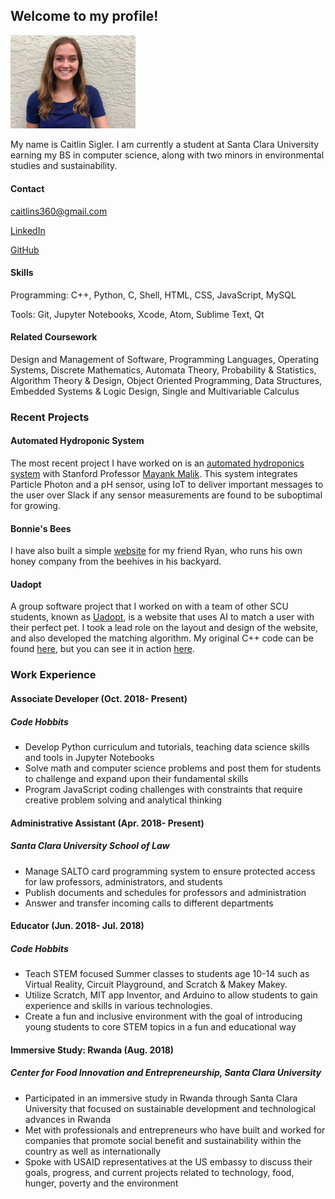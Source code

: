 ## Welcome to my profile!

<img src="images/photo%20copy.jpeg" width="200">


My name is Caitlin Sigler. I am currently a student at Santa Clara University earning my BS in computer science, along with two minors in environmental studies and sustainability. 

#### Contact
caitlins360@gmail.com

[LinkedIn](https://www.linkedin.com/in/caitlinsigler/)


[GitHub](https://github.com/caitlinsigler)


#### Skills
Programming: C++, Python, C, Shell, HTML, CSS, JavaScript, MySQL


Tools: Git, Jupyter Notebooks, Xcode, Atom, Sublime Text, Qt

#### Related Coursework
Design and Management of Software, Programming Languages, Operating Systems, Discrete Mathematics, Automata Theory, Probability & Statistics, Algorithm Theory & Design, Object Oriented Programming, Data Structures, Embedded Systems & Logic Design, Single and Multivariable Calculus

### Recent Projects
#### Automated Hydroponic System
The most recent project I have worked on is an [automated hydroponics system](https://github.com/malikmayank/hydroponic) with Stanford Professor [Mayank Malik](https://www.linkedin.com/in/malikmayank/). This system integrates Particle Photon and a pH sensor, using IoT to deliver important messages to the user over Slack if any sensor measurements are found to be suboptimal for growing.

#### Bonnie's Bees
I have also built a simple [website](https://bonniebees.netlify.com/index.html) for my friend Ryan, who runs his own honey company from the beehives in his backyard.

#### Uadopt
A group software project that I worked on with a team of other SCU students, known as [Uadopt](https://uadopt.netlify.com), is a website that uses AI to match a user with their perfect pet. I took a lead role on the layout and design of the website, and also developed the matching algorithm. My original C++ code can be found [here](https://github.com/caitlinsigler/SCUProjects/blob/master/C/AlgorithmTesting.cpp), but you can see it in action [here](https://github.com/NickPriv/Uadopt/blob/master/topFiveBreeds.php). 

### Work Experience

#### Associate Developer (Oct. 2018- Present)
##### Code Hobbits 
- Develop Python curriculum and tutorials, teaching data science skills and tools in Jupyter Notebooks
- Solve math and computer science problems and post them for students to challenge and expand upon their fundamental skills 
- Program JavaScript coding challenges with constraints that require creative problem solving and analytical thinking

#### Administrative Assistant (Apr. 2018- Present)
##### Santa Clara University School of Law
- Manage SALTO card programming system to ensure protected access for law professors, administrators, and students 
- Publish documents and schedules for professors and administration
- Answer and transfer incoming calls to different departments

#### Educator (Jun. 2018- Jul. 2018)
##### Code Hobbits
- Teach STEM focused Summer classes to students age 10-14 such as Virtual Reality, Circuit Playground, and Scratch & Makey Makey.
- Utilize Scratch, MIT app Inventor, and Arduino to allow students to gain experience and skills in various technologies.
- Create a fun and inclusive environment with the goal of introducing young students to core STEM topics in a fun and educational way

#### Immersive Study: Rwanda (Aug. 2018)
##### Center for Food Innovation and Entrepreneurship, Santa Clara University
- Participated in an immersive study in Rwanda through Santa Clara University that focused on
sustainable development and technological advances in Rwanda
- Met with professionals and entrepreneurs who have built and worked for companies that promote social benefit and sustainability within the country as well as internationally
- Spoke with USAID representatives at the US embassy to discuss their goals, progress, and current projects related to technology, food, hunger, poverty and the environment
